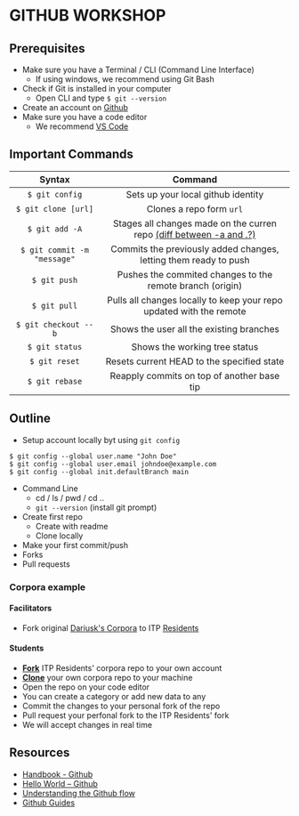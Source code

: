 # GITHUB WORKSHOP

## Prerequisites

* Make sure you have a Terminal / CLI (Command Line Interface)
  * If using windows, we recommend using Git Bash
* Check if Git is installed in your computer
  * Open CLI and type `$ git --version`
* Create an account on [Github](github.com)
* Make sure you have a code editor
  * We recommend [VS Code](https://code.visualstudio.com/)

## Important Commands
|Syntax|Command|
|:-:|:-:|
| `$ git config`|Sets up your local github identity|
| `$ git clone [url]`|Clones a repo form `url`|
| `$ git add -A`|Stages all changes made on the curren repo [(diff between -a and .?)](https://gist.github.com/dsernst/ee240ae8cac2c98e7d5d)|
| `$ git commit -m "message"`|Commits the previously added changes, letting them ready to push|
| `$ git push`|Pushes the commited changes to the remote branch (origin)|
| `$ git pull`|Pulls all changes locally to keep your repo updated with the remote|
| `$ git checkout --b`|Shows the user all the existing branches |
| `$ git status`|Shows the working tree status|
| `$ git reset`|Resets current HEAD to the specified state|
| `$ git rebase`|Reapply commits on top of another base tip|

## Outline

* Setup account locally byt using `git config`
```batch
$ git config --global user.name "John Doe"
$ git config --global user.email johndoe@example.com
$ git config --global init.defaultBranch main
```
* Command Line
  * cd / ls / pwd / cd ..
  * `git --version` (install git prompt)
* Create first repo
  * Create with readme
  * Clone locally
* Make your first commit/push
* Forks
* Pull requests

### Corpora example

#### Facilitators

* Fork original [Dariusk's Corpora](https://github.com/dariusk/corpora) to ITP [Residents](https://github.com/itpresidents)

#### Students

* [**Fork**](https://guides.github.com/activities/forking/) ITP Residents' corpora repo to your own account
* [**Clone**]() your own corpora repo to your machine
* Open the repo on your code editor
* You can create a category or add new data to any
* Commit the changes to your personal fork of the repo
* Pull request your perfonal fork to the ITP Residents' fork
* We will accept changes in real time

## Resources

* [Handbook - Github](https://guides.github.com/introduction/git-handbook/)
* [Hello World – Github](https://guides.github.com/activities/hello-world/)
* [Understanding the Github flow](https://guides.github.com/introduction/flow/)
* [Github Guides](https://guides.github.com/)
